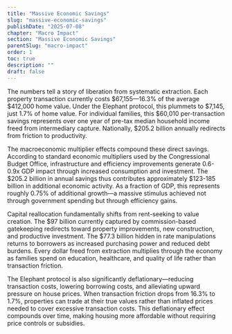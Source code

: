 ```yaml
---
title: "Massive Economic Savings"
slug: "massive-economic-savings"
publishDate: "2025-07-08"
chapter: "Macro Impact"
section: "Massive Economic Savings"
parentSlug: "macro-impact"
order: 1
toc: true
description: ""
draft: false
---
```


The numbers tell a story of liberation from systematic extraction. Each property transaction currently costs \$67,155—16.3% of the average \$412,000 home value. Under the Elephant protocol, this plummets to \$7,145, just 1.7% of home value. For individual families, this \$60,010 per-transaction savings represents over one year of pre-tax median household income freed from intermediary capture. Nationally, \$205.2 billion annually redirects from friction to productivity.

The macroeconomic multiplier effects compound these direct savings. According to standard economic multipliers used by the Congressional Budget Office, infrastructure and efficiency improvements generate 0.6-0.9x GDP impact through increased consumption and investment. The \$205.2 billion in annual savings thus contributes approximately \$123-185 billion in additional economic activity. As a fraction of GDP, this represents roughly 0.75% of additional growth—a massive stimulus achieved not through government spending but through efficiency gains.

Capital reallocation fundamentally shifts from rent-seeking to value creation. The \$97 billion currently captured by commission-based gatekeeping redirects toward property improvements, new construction, and productive investment. The \$77.3 billion hidden in rate manipulations returns to borrowers as increased purchasing power and reduced debt burdens. Every dollar freed from extraction multiplies through the economy as families spend on education, healthcare, and quality of life rather than transaction friction.

The Elephant protocol is also significantly deflationary—reducing transaction costs, lowering borrowing costs, and alleviating upward pressure on house prices. When transaction friction drops from 16.3% to 1.7%, properties can trade at their true values rather than inflated prices needed to cover excessive transaction costs. This deflationary effect compounds over time, making housing more affordable without requiring price controls or subsidies.
